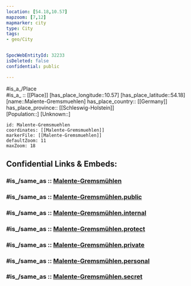 ```yaml
---
location: [54.18,10.57] 
mapzoom: [7,12] 
mapmarker: city 
type: City
tags:
- geo/City


SpocWebEntityId: 32233
isDeleted: false
confidential: public

---
```

#is_a_/Place  
#is_a_ :: [[Place]] 
[has_place_longitude::10.57] 
[has_place_latitude::54.18] 
[name::Malente-Gremsmuehlen] 
has_place_country:: [[Germany]]  
has_place_province:: [[Schleswig-Holstein]]  
[Population::] 
[Unknown::] 


```leaflet
id: Malente-Gremsmuehlen
coordinates: [[Malente-Gremsmuehlen]] 
markerFile: [[Malente-Gremsmuehlen]] 
defaultZoom: 11 
maxZoom: 18
```


## Confidential Links & Embeds: 

### #is_/same_as :: [Malente-Gremsmühlen](/_Standards/Earth/Continent/Europe/Europe~Central/Germany/Germany~West/Schleswig-Holstein/counties~SH/Ostholstein/cities~Ostholstein/Malente/Malente-Gremsmühlen.md) 

### #is_/same_as :: [Malente-Gremsmühlen.public](/_public/Earth/Continent/Europe/Europe~Central/Germany/Germany~West/Schleswig-Holstein/counties~SH/Ostholstein/cities~Ostholstein/Malente/Malente-Gremsmühlen.public.md) 

### #is_/same_as :: [Malente-Gremsmühlen.internal](/_internal/Earth/Continent/Europe/Europe~Central/Germany/Germany~West/Schleswig-Holstein/counties~SH/Ostholstein/cities~Ostholstein/Malente/Malente-Gremsmühlen.internal.md) 

### #is_/same_as :: [Malente-Gremsmühlen.protect](/_protect/Earth/Continent/Europe/Europe~Central/Germany/Germany~West/Schleswig-Holstein/counties~SH/Ostholstein/cities~Ostholstein/Malente/Malente-Gremsmühlen.protect.md) 

### #is_/same_as :: [Malente-Gremsmühlen.private](/_private/Earth/Continent/Europe/Europe~Central/Germany/Germany~West/Schleswig-Holstein/counties~SH/Ostholstein/cities~Ostholstein/Malente/Malente-Gremsmühlen.private.md) 

### #is_/same_as :: [Malente-Gremsmühlen.personal](/_personal/Earth/Continent/Europe/Europe~Central/Germany/Germany~West/Schleswig-Holstein/counties~SH/Ostholstein/cities~Ostholstein/Malente/Malente-Gremsmühlen.personal.md) 

### #is_/same_as :: [Malente-Gremsmühlen.secret](/_secret/Earth/Continent/Europe/Europe~Central/Germany/Germany~West/Schleswig-Holstein/counties~SH/Ostholstein/cities~Ostholstein/Malente/Malente-Gremsmühlen.secret.md)

